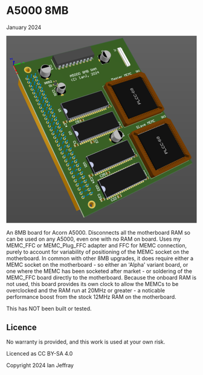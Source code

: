 # A5000 8MB

January 2024


![3D View](Generated/A5000_8MB_3D_View.PNG)

An 8MB board for Acorn A5000.  Disconnects all the motherboard RAM so can be used on any A5000, even one with no RAM on board.
Uses my MEMC_FFC or MEMC_Plug_FFC adapter and FFC for MEMC connection, purely to account for variability of positioning of the MEMC socket on the motherboard.
In common with other 8MB upgrades, it does require either a MEMC socket on the motherboard - so either an 'Alpha' variant board, or one where the MEMC has been socketed after market - or soldering of the MEMC_FFC board directly to the motherboard.
Because the onboard RAM is not used, this board provides its own clock to allow the MEMCs to be overclocked and the RAM run at 20MHz or greater - a noticable performance boost from the stock 12MHz RAM on the motherboard.

This has NOT been built or tested.

## Licence

No warranty is provided, and this work is used at your own risk.  

Licenced as CC BY-SA 4.0

Copyright 2024 Ian Jeffray

